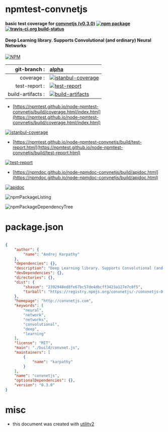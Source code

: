 # npmtest-convnetjs

#### basic test coverage for  [convnetjs (v0.3.0)](http://convnetjs.com)  [![npm package](https://img.shields.io/npm/v/npmtest-convnetjs.svg?style=flat-square)](https://www.npmjs.org/package/npmtest-convnetjs) [![travis-ci.org build-status](https://api.travis-ci.org/npmtest/node-npmtest-convnetjs.svg)](https://travis-ci.org/npmtest/node-npmtest-convnetjs)

#### Deep Learning library. Supports Convolutional (and ordinary) Neural Networks

[![NPM](https://nodei.co/npm/convnetjs.png?downloads=true&downloadRank=true&stars=true)](https://www.npmjs.com/package/convnetjs)

| git-branch : | [alpha](https://github.com/npmtest/node-npmtest-convnetjs/tree/alpha)|
|--:|:--|
| coverage : | [![istanbul-coverage](https://npmtest.github.io/node-npmtest-convnetjs/build/coverage.badge.svg)](https://npmtest.github.io/node-npmtest-convnetjs/build/coverage.html/index.html)|
| test-report : | [![test-report](https://npmtest.github.io/node-npmtest-convnetjs/build/test-report.badge.svg)](https://npmtest.github.io/node-npmtest-convnetjs/build/test-report.html)|
| build-artifacts : | [![build-artifacts](https://npmtest.github.io/node-npmtest-convnetjs/glyphicons_144_folder_open.png)](https://github.com/npmtest/node-npmtest-convnetjs/tree/gh-pages/build)|

- [https://npmtest.github.io/node-npmtest-convnetjs/build/coverage.html/index.html](https://npmtest.github.io/node-npmtest-convnetjs/build/coverage.html/index.html)

[![istanbul-coverage](https://npmtest.github.io/node-npmtest-convnetjs/build/screenCapture.buildCi.browser.%252Ftmp%252Fbuild%252Fcoverage.lib.html.png)](https://npmtest.github.io/node-npmtest-convnetjs/build/coverage.html/index.html)

- [https://npmtest.github.io/node-npmtest-convnetjs/build/test-report.html](https://npmtest.github.io/node-npmtest-convnetjs/build/test-report.html)

[![test-report](https://npmtest.github.io/node-npmtest-convnetjs/build/screenCapture.buildCi.browser.%252Ftmp%252Fbuild%252Ftest-report.html.png)](https://npmtest.github.io/node-npmtest-convnetjs/build/test-report.html)

- [https://npmdoc.github.io/node-npmdoc-convnetjs/build/apidoc.html](https://npmdoc.github.io/node-npmdoc-convnetjs/build/apidoc.html)

[![apidoc](https://npmdoc.github.io/node-npmdoc-convnetjs/build/screenCapture.buildCi.browser.%252Ftmp%252Fbuild%252Fapidoc.html.png)](https://npmdoc.github.io/node-npmdoc-convnetjs/build/apidoc.html)

![npmPackageListing](https://npmtest.github.io/node-npmtest-convnetjs/build/screenCapture.npmPackageListing.svg)

![npmPackageDependencyTree](https://npmtest.github.io/node-npmtest-convnetjs/build/screenCapture.npmPackageDependencyTree.svg)



# package.json

```json

{
    "author": {
        "name": "Andrej Karpathy"
    },
    "dependencies": {},
    "description": "Deep Learning library. Supports Convolutional (and ordinary) Neural Networks",
    "devDependencies": {},
    "directories": {},
    "dist": {
        "shasum": "2392948ed8fe67bc57de4dbcff3423a127e7c0f5",
        "tarball": "https://registry.npmjs.org/convnetjs/-/convnetjs-0.3.0.tgz"
    },
    "homepage": "http://convnetjs.com",
    "keywords": [
        "neural",
        "network",
        "networks",
        "convolutional",
        "deep",
        "learning"
    ],
    "license": "MIT",
    "main": "./build/convnet.js",
    "maintainers": [
        {
            "name": "karpathy"
        }
    ],
    "name": "convnetjs",
    "optionalDependencies": {},
    "version": "0.3.0"
}
```



# misc
- this document was created with [utility2](https://github.com/kaizhu256/node-utility2)
